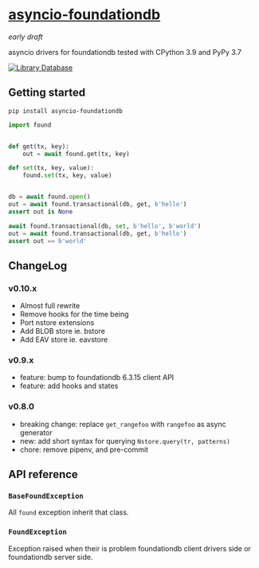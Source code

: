 # [asyncio-foundationdb](https://github.com/amirouche/asyncio-foundationdb/)

*early draft*

asyncio drivers for foundationdb tested with CPython 3.9 and PyPy 3.7

[![Library Database](https://images.unsplash.com/photo-1544383835-bda2bc66a55d?ixlib=rb-1.2.1&ixid=MnwxMjA3fDB8MHxwaG90by1wYWdlfHx8fGVufDB8fHx8&auto=format&fit=crop&w=1021&q=80)](https://unsplash.com/photos/lRoX0shwjUQ)

## Getting started

```
pip install asyncio-foundationdb
```

```python
import found


def get(tx, key):
    out = await found.get(tx, key)

def set(tx, key, value):
    found.set(tx, key, value)


db = await found.open()
out = await found.transactional(db, get, b'hello')
assert out is None

await found.transactional(db, set, b'hello', b'world')
out = await found.transactional(db, get, b'hello')
assert out == b'world'
```

## ChangeLog

### v0.10.x

- Almost full rewrite
- Remove hooks for the time being
- Port nstore extensions
- Add BLOB store ie. bstore
- Add EAV store ie. eavstore

### v0.9.x

- feature: bump to foundationdb 6.3.15 client API
- feature: add hooks and states

### v0.8.0

- breaking change: replace ``get_rangefoo`` with ``rangefoo`` as async generator
- new: add short syntax for querying `Nstore.query(tr, patterns)`
- chore: remove pipenv, and pre-commit

## API reference

### `BaseFoundException`

All `found` exception inherit that class.

### `FoundException`

Exception raised when their is problem foundationdb client drivers
side or foundationdb server side.
